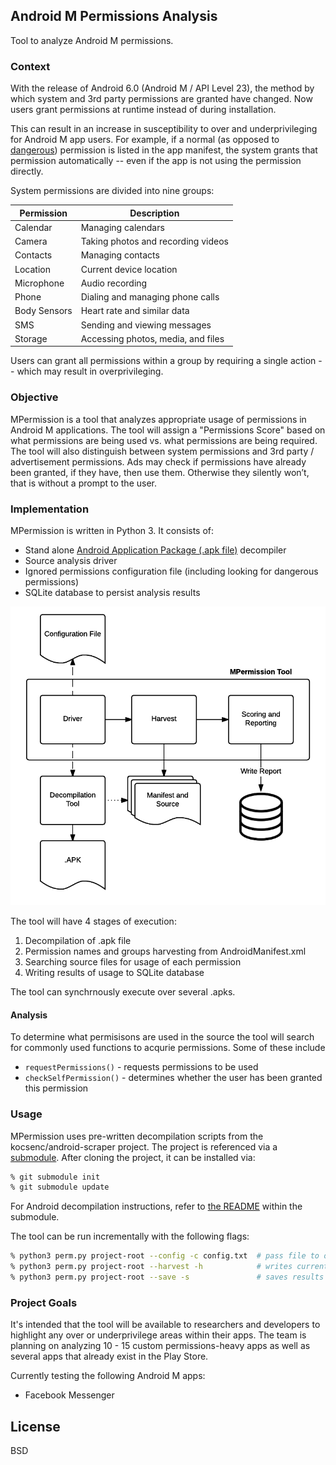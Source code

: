 ## Android M Permissions Analysis
Tool to analyze Android M permissions.

### Context
With the release of Android 6.0 (Android M / API Level 23), the method by which system and 3rd party permissions are granted have changed. Now users grant permissions at runtime instead of during installation.   

This can result in an increase in susceptibility to over and underprivileging for Android M app users. For example, if a normal (as opposed to [dangerous][1]) permission is listed in the app manifest, the system grants that permission automatically -- even if the app is not using the permission directly.

System permissions are divided into nine groups:

| Permission   | Description                        |
|--------------|------------------------------------|
| Calendar     | Managing calendars                 |
| Camera       | Taking photos and recording videos |
| Contacts     | Managing contacts                  |
| Location     | Current device location            |
| Microphone   | Audio recording                    |
| Phone        | Dialing and managing phone calls   |
| Body Sensors | Heart rate and similar data        |
| SMS          | Sending and viewing messages       |
| Storage      | Accessing photos, media, and files |

Users can grant all permissions within a group by requiring a single action -- which may result in overprivileging. 

### Objective
MPermission is a tool that analyzes appropriate usage of permissions in Android M applications. The tool will assign a "Permissions Score" based on what permissions are being used vs. what permissions are being required. The tool will also distinguish between system permissions and 3rd party / advertisement permissions. Ads may check if permissions have already been granted, if they have, then use them. Otherwise they silently won’t, that is without a prompt to the user.

### Implementation
MPermission is written in Python 3. It consists of:
* Stand alone [Android Application Package (.apk file)][2] decompiler
* Source analysis driver
* Ignored permissions configuration file (including looking for dangerous permissions)
* SQLite database to persist analysis results

![Subsystem](/docs/mpermission-subsystem-diagram.png?raw=true "Optional Title")

The tool will have 4 stages of execution:  

1. Decompilation of .apk file 
2. Permission names and groups harvesting from AndroidManifest.xml
3. Searching source files for usage of each permission
4. Writing results of usage to SQLite database

The tool can synchrnously execute over several .apks.

#### Analysis
To determine what permisisons are used in the source the tool will search for commonly used functions to acqurie permissions. Some of these include  
* `requestPermissions()` - requests permissions to be used 
* `checkSelfPermission()` - determines whether the user has been granted this permission

### Usage
MPermission uses pre-written decompilation scripts from the kocsenc/android-scraper project. The project is referenced via a [submodule](3). After cloning the project, it can be installed via:

```bash
% git submodule init
% git submodule update
```

For Android decompilation instructions, refer to [the README](4) within the submodule.

The tool can be run incrementally with the following flags:

```bash
% python3 perm.py project-root --config -c config.txt  # pass file to observe / ignore permissions during analysis
% python3 perm.py project-root --harvest -h            # writes current permissions to permissions-app-name.txt
% python3 perm.py project-root --save -s               # saves results to SQLite DB
```

### Project Goals

It's intended that the tool will be available to researchers and developers to highlight any over or underprivilege areas within their apps. The team is planning on analyzing 10 - 15 custom permissions-heavy apps as well as several apps that already exist in the Play Store.

Currently testing the following Android M apps:
* Facebook Messenger

License
----
BSD 

[1]: http://developer.android.com/guide/topics/security/permissions.html#normal-dangerous
[2]: https://www.wikiwand.com/en/Android_application_package
[3]: https://git-scm.com/book/en/v2/Git-Tools-Submodules
[4]: https://github.com/kocsenc/android-scraper/tree/master/tools/apk-decompiler/


